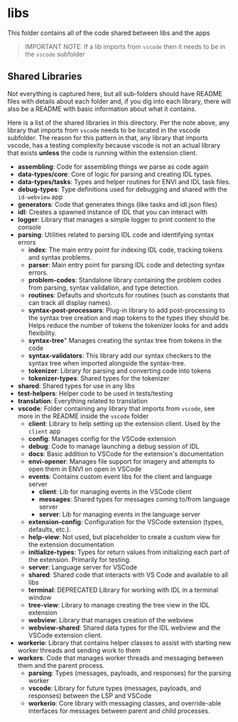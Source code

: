 # libs

This folder contains all of the code shared between libs and the apps

> IMPORTANT NOTE: If a lib imports from `vscode` then it needs to be in the `vscode` subfolder

## Shared Libraries

Not everything is captured here, but all sub-folders should have README files with details about each folder and, if you dig into each library, there will also be a README with basic information about what it contains.

Here is a list of the shared libraries in this directory. Per the note above, any library that imports from `vscode` needs to be located in the vscode subfolder. The reason for this pattern in that, any library that imports vscode, has a testing complexity because vscode is not an actual library that exists **unless** the code is running within the extension client.

- **assembling**: Code for assembling things we parse as code again
- **data-types/core**: Core of logic for parsing and creating IDL types.
- **data-types/tasks**: Types and helper routines for ENVI and IDL task files.
- **debug-types**: Type definitions used for debugging and shared with the `id-webview` app
- **generators**: Code that generates things (like tasks and idl.json files)
- **idl**: Creates a spawned instance of IDL that you can interact with
- **logger**: Library that manages a simple logger to print content to the console
- **parsing**: Utilities related to parsing IDL code and identifying syntax errors
  - **index**: The main entry point for indexing IDL code, tracking tokens and syntax problems.
  - **parser**: Main entry point for parsing IDL code and detecting syntax errors.
  - **problem-codes**: Standalone library containing the problem codes from parsing, syntax validation, and type detection.
  - **routines**: Defaults and shortcuts for routines (such as constants that can track all display names).
  - **syntax-post-processors**: Plug-in library to add post-processing to the syntax tree creation and map tokens to the types they should be. Helps reduce the number of tokens the tokenizer looks for and adds flexibility.
  - **syntax-tree**" Manages creating the syntax tree from tokens in the code
  - **syntax-validators**: This library add our syntax checkers to the syntax tree when imported alongside the syntax-tree.
  - **tokenizer**: Library for parsing and converting code into tokens
  - **tokenizer-types**: Shared types for the tokenizer
- **shared**: Shared types for use in any libs
- **test-helpers**: Helper code to be used in tests/testing
- **translation**: Everything related to translation
- **vscode**: Folder containing any library that imports from `vscode`, see more in the README inside the `vscode` folder
  - **client**: Library to help setting up the extension client. Used by the `client` app
  - **config**: Manages config for the VSCode extension
  - **debug**: Code to manage launching a debug session of IDL
  - **docs**: Basic addition to VSCode for the extension's documentation
  - **envi-opener**: Manages file support for imagery and attempts to open them in ENVI on open in VSCode
  - **events**: Contains custom event libs for the client and language server
    - **client**: Lib for managing events in the VSCode client
    - **messages**: Shared types for messages coming to/from language server
    - **server**: Lib for managing events in the language server
  - **extension-config**: Configuration for the VSCode extension (types, defaults, etc.).
  - **help-view**: Not used, but placeholder to create a custom view for the extension documentation
  - **initialize-types**: Types for return values from initializing each part of the extension. Primarily for testing.
  - **server**: Language server for VSCode
  - **shared**: Shared code that interacts with VS Code and available to all libs
  - **terminal**: DEPRECATED Library for working with IDL in a terminal window
  - **tree-view**: Library to manage creating the tree view in the IDL extension
  - **webview**: Library that manages creation of the webview
  - **webview-shared**: Shared data types for the IDL webview and the VSCode extension client.
- **workerio**: Library that contains helper classes to assist with starting new worker threads and sending work to them
- **workers**: Code that manages worker threads and messaging between them and the parent process.
  - **parsing**: Types (messages, payloads, and responses) for the parsing worker
  - **vscode**: Library for future types (messages, payloads, and responses) between the LSP and VSCode
  - **workerio**: Core library with messaging classes, and override-able interfaces for messages between parent and child processes.
